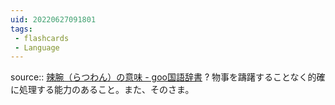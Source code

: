 ```yaml
---
uid: 20220627091801
tags:
 - flashcards
 - Language
---
```


source:: [辣腕（らつわん）の意味 - goo国語辞書](https://dictionary.goo.ne.jp/word/%E8%BE%A3%E8%85%95/)
?
物事を躊躇することなく的確に処理する能力のあること。また、そのさま。
<!--SR:!2022-07-26,2,150-->